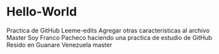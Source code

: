 # Hello-World
Practica de GitHub
Leeme-edits
Agregar otras caracteristicas al archivo Master
Soy Franco Pacheco haciendo una practica de estudio de GitHub
Resido en Guanare Venezuela
master
